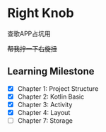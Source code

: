 # Right Knob

查歌APP占坑用

~~帮我拧一下右旋扭~~

## Learning Milestone

- [x] Chapter 1: Project Structure
- [x] Chapter 2: Kotlin Basic
- [x] Chapter 3: Activity
- [x] Chapter 4: Layout
- [ ] Chapter 7: Storage
